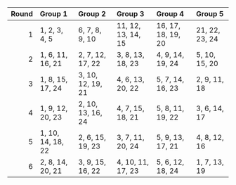 |   Round | Group 1           | Group 2           | Group 3            | Group 4            | Group 5        |
|--------:|:------------------|:------------------|:-------------------|:-------------------|:---------------|
|       1 | 1, 2, 3, 4, 5     | 6, 7, 8, 9, 10    | 11, 12, 13, 14, 15 | 16, 17, 18, 19, 20 | 21, 22, 23, 24 |
|       2 | 1, 6, 11, 16, 21  | 2, 7, 12, 17, 22  | 3, 8, 13, 18, 23   | 4, 9, 14, 19, 24   | 5, 10, 15, 20  |
|       3 | 1, 8, 15, 17, 24  | 3, 10, 12, 19, 21 | 4, 6, 13, 20, 22   | 5, 7, 14, 16, 23   | 2, 9, 11, 18   |
|       4 | 1, 9, 12, 20, 23  | 2, 10, 13, 16, 24 | 4, 7, 15, 18, 21   | 5, 8, 11, 19, 22   | 3, 6, 14, 17   |
|       5 | 1, 10, 14, 18, 22 | 2, 6, 15, 19, 23  | 3, 7, 11, 20, 24   | 5, 9, 13, 17, 21   | 4, 8, 12, 16   |
|       6 | 2, 8, 14, 20, 21  | 3, 9, 15, 16, 22  | 4, 10, 11, 17, 23  | 5, 6, 12, 18, 24   | 1, 7, 13, 19   |